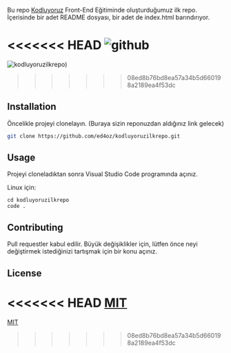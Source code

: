 
Bu repo [Kodluyoruz](https://www.kodluyoruz.org) Front-End Eğitiminde oluşturduğumuz ilk repo. İçerisinde bir adet README dosyası, bir adet de index.html barındırıyor.

<<<<<<< HEAD
![github](image.png)
=======
![kodluyoruzilkrepo](https://user-images.githubusercontent.com/95186490/208917277-53edf985-0cee-475f-b91d-747b384ac756.png))
>>>>>>> 08ed8b76bd8ea57a34b5d660198a2189ea4f53dc

## Installation

Öncelikle projeyi clonelayın. (Buraya sizin reponuzdan aldığınız link gelecek)

```bash
git clone https://github.com/ed4oz/kodluyoruzilkrepo.git
```

## Usage

Projeyi cloneladıktan sonra Visual Studio Code programında açınız.

Linux için:
```linux
cd kodluyoruzilkrepo
code .
```

## Contributing
Pull requestler kabul edilir. Büyük değişiklikler için, lütfen önce neyi değiştirmek istediğinizi tartışmak için bir konu açınız.


## License
<<<<<<< HEAD
[MIT](https://choosealicense.com/licenses/mit/)
=======
[MIT](https://choosealicense.com/licenses/mit/)
>>>>>>> 08ed8b76bd8ea57a34b5d660198a2189ea4f53dc
